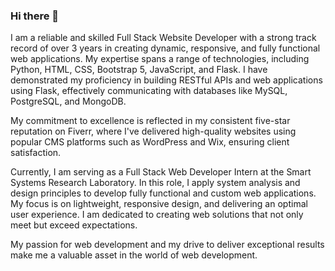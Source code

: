 ### Hi there 👋

I am a reliable and skilled Full Stack Website Developer with a strong track record of over 3 years in creating dynamic, responsive, and fully functional web applications. My expertise spans a range of technologies, including Python, HTML, CSS, Bootstrap 5, JavaScript, and Flask. I have demonstrated my proficiency in building RESTful APIs and web applications using Flask, effectively communicating with databases like MySQL, PostgreSQL, and MongoDB.

My commitment to excellence is reflected in my consistent five-star reputation on Fiverr, where I've delivered high-quality websites using popular CMS platforms such as WordPress and Wix, ensuring client satisfaction.

Currently, I am serving as a Full Stack Web Developer Intern at the Smart Systems Research Laboratory. In this role, I apply system analysis and design principles to develop fully functional and custom web applications. My focus is on lightweight, responsive design, and delivering an optimal user experience. I am dedicated to creating web solutions that not only meet but exceed expectations.

My passion for web development and my drive to deliver exceptional results make me a valuable asset in the world of web development.
